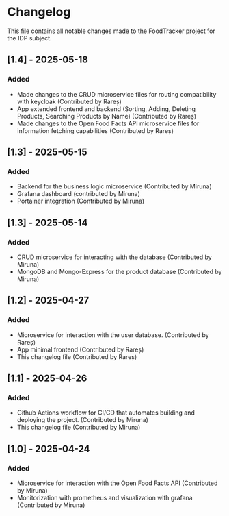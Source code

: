 # Changelog

This file contains all notable changes made to the FoodTracker project for the IDP subject.

## [1.4] - 2025-05-18
### Added
- Made changes to the CRUD microservice files for routing compatibility with keycloak (Contributed by Rareș)
- App extended frontend and backend (Sorting, Adding, Deleting Products, Searching Products by Name) (Contributed by Rareș)
- Made changes to the Open Food Facts API microservice files for information fetching capabilities (Contributed by Rareș)

## [1.3] - 2025-05-15
### Added
- Backend for the business logic microservice (Contributed by Miruna)
- Grafana dashboard (contributed by Miruna)
- Portainer integration (Contributed by Miruna)

## [1.3] - 2025-05-14
### Added
- CRUD microservice for interacting with the database (Contributed by Miruna)
- MongoDB and Mongo-Express for the product database (Contributed by Miruna)

## [1.2] - 2025-04-27
### Added
- Microservice for interaction with the user database. (Contributed by Rareș)
- App minimal frontend (Contributed by Rareș)
- This changelog file (Contributed by Rareș)

## [1.1] - 2025-04-26
### Added
- Github Actions workflow for CI/CD that automates building and deploying the project. (Contributed by Miruna)
- This changelog file (Contributed by Miruna)

## [1.0] - 2025-04-24
### Added
- Microservice for interaction with the Open Food Facts API (Contributed by Miruna)
- Monitorization with prometheus and visualization with grafana (Contributed by Miruna)

